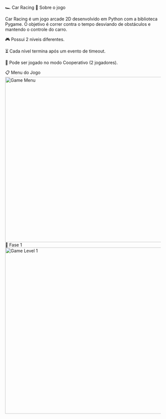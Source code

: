 🏎️ Car Racing
📖 Sobre o jogo

Car Racing é um jogo arcade 2D desenvolvido em Python com a biblioteca Pygame.
O objetivo é correr contra o tempo desviando de obstáculos e mantendo o controle do carro.

🎮 Possui 2 níveis diferentes.

⏳ Cada nível termina após um evento de timeout.

👥 Pode ser jogado no modo Cooperativo (2 jogadores).

📋 Menu do Jogo
<img width="516" height="534" alt="Game Menu" src="https://github.com/user-attachments/assets/7b4513c9-2971-4f93-8677-5322254f9ae9" />
🚧 Fase 1
<img width="517" height="537" alt="Game Level 1" src="https://github.com/user-attachments/assets/c1acc5ad-db4e-47cb-a7fb-73ce8a045a8f" />
